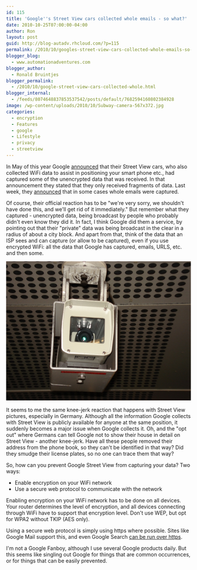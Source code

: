 ```yaml
---
id: 115
title: 'Google''s Street View cars collected whole emails - so what?'
date: 2010-10-25T07:00:00-04:00
author: Ron
layout: post
guid: http://blog-autadv.rhcloud.com/?p=115
permalink: /2010/10/googles-street-view-cars-collected-whole-emails-so-what.html
blogger_blog:
  - www.automationadventures.com
blogger_author:
  - Ronald Bruintjes
blogger_permalink:
  - /2010/10/google-street-view-cars-collected-whole.html
blogger_internal:
  - /feeds/8074648837853537542/posts/default/7682594160802384928
image: /wp-content/uploads/2010/10/Subway-camera-567x372.jpg
categories:
  - encryption
  - Features
  - google
  - Lifestyle
  - privacy
  - streetview
---
```

In May of this year Google [announced](http://googleblog.blogspot.com/2010/05/wifi-data-collection-update.html) that their Street View cars, who also collected WiFi data to assist in positioning your smart phone etc., had captured some of the unencrypted data that was received. In that announcement they stated that they only received fragments of data. Last week, they [announced](http://googleblog.blogspot.com/2010/10/creating-stronger-privacy-controls.html) that in some cases whole emails were captured.

Of course, their official reaction has to be "we're very sorry, we shouldn't have done this, and we'll get rid of it immediately." But remember what they captured - unencrypted data, being broadcast by people who probably didn't even know they did it. In fact, I think Google did them a service, by pointing out that their "private" data was being broadcast in the clear in a radius of about a city block. And apart from that, think of the data that an ISP sees and can capture (or allow to be captured), even if you use encrypted WiFi: all the data that Google has captured, emails, URLS, etc. and then some.


![We still watching you! - junicks](/wp-content/uploads/2010/10/Subway-camera.jpg)

It seems to me the same knee-jerk reaction that happens with Street View pictures, especially in Germany. Although all the information Google collects with Street View is publicly available for anyone at the same position, it suddenly becomes a major issue when Google collects it. Oh, and the "opt out" where Germans can tell Google not to show their house in detail on Street View - another knee-jerk. Have all these people removed their address from the phone book, so they can't be identified in that way? Did they smudge their license plates, so no one can trace them that way?

So, how can you prevent Google Street View from capturing your data? Two ways:

  * Enable encryption on your WiFi network
  * Use a secure web protocol to communicate with the network

Enabling encryption on your WiFi network has to be done on all devices. Your router determines the level of encryption, and all devices connecting through WiFi have to support that encryption level. Don't use WEP, but opt for WPA2 without TKIP (AES only).

Using a secure web protocol is simply using https where possible. Sites like Google Mail support this, and even Google Search <a href="http://www.google.com/support/websearch/bin/answer.py?answer=173733&hl=en" target="_blank">can be run over https</a>.

I'm not a Google Fanboy, although I use several Google products daily. But this seems like singling out Google for things that are common occurrences, or for things that can be easily prevented.